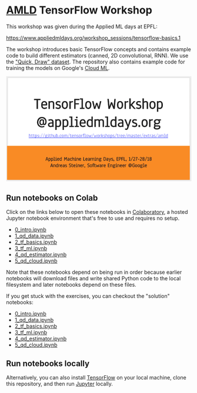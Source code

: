 # [AMLD](https://www.appliedmldays.org) TensorFlow Workshop

This workshop was given during the Applied ML days at EPFL:

https://www.appliedmldays.org/workshop_sessions/tensorflow-basics.1

The workshop introduces basic TensorFlow concepts and contains example code to
build different estimators (canned, 2D convolutional, RNN). We use the
["Quick, Draw" dataset](quickdraw.withgoogle.com/data). The repository also
contains example code for training the models on Google's
[Cloud ML](https://cloud.google.com/ml-engine/).

[![Workshop Slides (link)](workshop_slides.png)](https://goo.gl/395fmU)

## Run notebooks on Colab

Click on the links below to open these notebooks in
[Colaboratory](https://colab.research.google.com), a hosted Jupyter notebook
environment that's free to use and requires no setup.

* [0_intro.ipynb](https://colab.research.google.com/github/tensorflow/workshops/blob/master/extras/amld/notebooks/exercises/0_intro.ipynb)
* [1_qd_data.ipynb](https://colab.research.google.com/github/tensorflow/workshops/blob/master/extras/amld/notebooks/exercises/1_qd_data.ipynb)
* [2_tf_basics.ipynb](https://colab.research.google.com/github/tensorflow/workshops/blob/master/extras/amld/notebooks/exercises/2_tf_basics.ipynb)
* [3_tf_ml.ipynb](https://colab.research.google.com/github/tensorflow/workshops/blob/master/extras/amld/notebooks/exercises/3_tf_ml.ipynb)
* [4_qd_estimator.ipynb](https://colab.research.google.com/github/tensorflow/workshops/blob/master/extras/amld/notebooks/exercises/4_qd_estimator.ipynb)
* [5_qd_cloud.ipynb](https://colab.research.google.com/github/tensorflow/workshops/blob/master/extras/amld/notebooks/exercises/5_qd_cloud.ipynb)

Note that these notebooks depend on being run in order because earlier notebooks
will download files and write shared Python code to the local filesystem and
later notebooks depend on these files.

If you get stuck with the exercises, you can checkout the "solution" notebooks:

* [0_intro.ipynb](https://colab.research.google.com/github/tensorflow/workshops/blob/master/extras/amld/notebooks/solutions/0_intro.ipynb)
* [1_qd_data.ipynb](https://colab.research.google.com/github/tensorflow/workshops/blob/master/extras/amld/notebooks/solutions/1_qd_data.ipynb)
* [2_tf_basics.ipynb](https://colab.research.google.com/github/tensorflow/workshops/blob/master/extras/amld/notebooks/solutions/2_tf_basics.ipynb)
* [3_tf_ml.ipynb](https://colab.research.google.com/github/tensorflow/workshops/blob/master/extras/amld/notebooks/solutions/3_tf_ml.ipynb)
* [4_qd_estimator.ipynb](https://colab.research.google.com/github/tensorflow/workshops/blob/master/extras/amld/notebooks/solutions/4_qd_estimator.ipynb)
* [5_qd_cloud.ipynb](https://colab.research.google.com/github/tensorflow/workshops/blob/master/extras/amld/notebooks/solutions/5_qd_cloud.ipynb)

## Run notebooks locally

Alternatively, you can also install
[TensorFlow](https://www.tensorflow.org/install/) on your local machine, clone
this repository, and then run [Jupyter](jupyter.org/install) locally.


